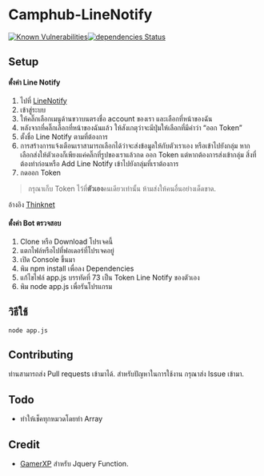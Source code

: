 # Camphub-LineNotify

[![Known Vulnerabilities](https://snyk.io/test/github/Holfz/CamphubNotify/badge.svg?targetFile=package.json?style=flat-square)](https://snyk.io/test/github/Holfz/CamphubNotify?targetFile=package.json)[![dependencies Status](https://david-dm.org/Holfz/CamphubNotify/status.svg?style=flat-square)](https://david-dm.org/Holfz/CamphubNotify)


## Setup

#### ตั้งค่า Line Notify

1. ไปที่ [LineNotify](https://notify-bot.line.me/th/)
2. เข้าสู่ระบบ
3. ให้คลิ๊กเลือกเมนูด้านขวาบนตรงชื่อ account ของเรา และเลือกที่หน้าของฉัน
4. หลังจากที่คลิ๊กเลือกที่หน้าของฉันแล้ว ให้สังเกตุว่าจะมีปุ่มให้เลือกที่มีคำว่า “ออก Token”
5. ตั้งชื่อ Line Notify ตามที่ต้องการ
6.  การสร้างการแจ้งเตือนเราสามารถเลือกได้ว่าจะส่งข้อมูลให้กับตัวเราเอง หรือเข้าไปยังกลุ่ม หากเลือกส่งให้ตัวเองก็เพียงแค่คลิ๊กที่รูปของเราแล้วกด ออก Token แต่หากต้องการส่งเข้ากลุ่ม สิ่งที่ต้องทำก่อนหรือ Add Line Notify เข้าไปยังกลุ่มที่เราต้องการ
7.  กดออก Token
>กรุณาเก็บ Token ไว้ที่**ตัวเอง**คนเดียวเท่านั้น ห้ามส่งให้คนอื่นอย่างเด็ดขาด.

อ้างอิง [Thinknet](https://engineering.thinknet.co.th/%E0%B8%AA%E0%B8%A3%E0%B9%89%E0%B8%B2%E0%B8%87%E0%B8%81%E0%B8%B2%E0%B8%A3%E0%B9%81%E0%B8%88%E0%B9%89%E0%B8%87%E0%B9%80%E0%B8%95%E0%B8%B7%E0%B8%AD%E0%B8%99%E0%B8%94%E0%B9%89%E0%B8%A7%E0%B8%A2-line-notify-670f9b20ac27)

#### ตั้งค่า Bot ตรวจสอบ

1. Clone หรือ Download โปรเจคนี้
2. แตกไฟล์หรือไปที่ฟอเดอร์ที่โปรเจคอยู่
3. เปิด Console ขึ้นมา
4. พิม npm install เพื่อลง Dependencies
5. แก้ไขไฟล์ app.js บรรทัดที่ 73 เป็น Token Line Notify ของตัวเอง
6. พิม node app.js เพื่อรันโปรแกรม

## วิธีใช้
```
node app.js
```

## Contributing
ท่านสามารถส่ง Pull requests เข้ามาได้. สำหรับปัญหาในการใช้งาน กรุณาส่ง Issue เข้ามา.

## Todo

 - ทำให้เช็คทุกหมวดโดยทำ Array

## Credit

 - [GamerXP](http://www.gamerxp.in.th/) สำหรับ Jquery Function.
